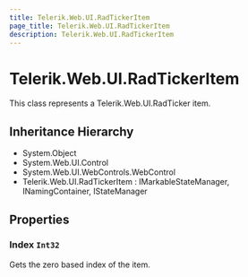 ```yaml
---
title: Telerik.Web.UI.RadTickerItem
page_title: Telerik.Web.UI.RadTickerItem
description: Telerik.Web.UI.RadTickerItem
---
```


# Telerik.Web.UI.RadTickerItem

This class represents a Telerik.Web.UI.RadTicker item.

## Inheritance Hierarchy

* System.Object
* System.Web.UI.Control
* System.Web.UI.WebControls.WebControl
* Telerik.Web.UI.RadTickerItem : IMarkableStateManager, INamingContainer, IStateManager

## Properties

###  Index `Int32`

Gets the zero based index of the item.

